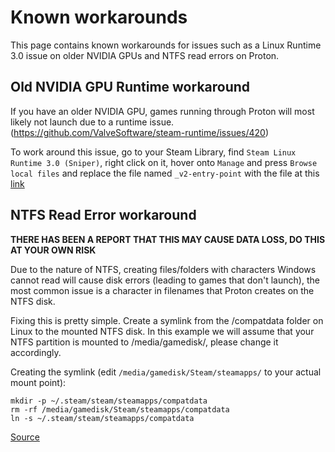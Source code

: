 # Known workarounds
This page contains known workarounds for issues such as a Linux Runtime 3.0 issue on older NVIDIA GPUs and NTFS read errors on Proton.

## Old NVIDIA GPU Runtime workaround
If you have an older NVIDIA GPU, games running through Proton will most likely not launch due to a runtime issue. (https://github.com/ValveSoftware/steam-runtime/issues/420)

To work around this issue, go to your Steam Library, find `Steam Linux Runtime 3.0 (Sniper)`, right click on it, hover onto `Manage` and press `Browse local files` and replace the file named `_v2-entry-point` with the file at this [link](https://drive.usercontent.google.com/download?id=1tTyTwkh1uIbrpjLfLnKJry4AJDsdyA1m&export=download&authuser=0)

## NTFS Read Error workaround

**THERE HAS BEEN A REPORT THAT THIS MAY CAUSE DATA LOSS, DO THIS AT YOUR OWN RISK**

Due to the nature of NTFS, creating files/folders with characters Windows cannot read will cause disk errors (leading to games that don't launch), the most common issue is a character in filenames that Proton creates on the NTFS disk.

Fixing this is pretty simple. Create a symlink from the /compatdata folder on Linux to the mounted NTFS disk. In this example we will assume that your NTFS partition is mounted to /media/gamedisk/, please change it accordingly.

Creating the symlink (edit ``/media/gamedisk/Steam/steamapps/`` to your actual mount point):

```
mkdir -p ~/.steam/steam/steamapps/compatdata
rm -rf /media/gamedisk/Steam/steamapps/compatdata
ln -s ~/.steam/steam/steamapps/compatdata
```

[Source](https://github.com/ValveSoftware/Proton/wiki/Using-a-NTFS-disk-with-Linux-and-Windows#preventing-ntfs-read-errors)
